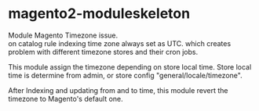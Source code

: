 # magento2-moduleskeleton

Module Magento Timezone issue. <br />
on catalog rule indexing time zone always set as UTC.
which creates problem with different timezone stores and their cron jobs.

This module assign the timezone depending on store local time.
Store local time is determine from admin, or store config "general/locale/timezone".

After Indexing and updating from and to time, this module revert the timezone to Magento's default one.
